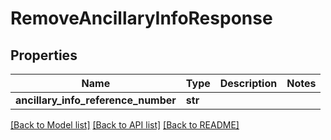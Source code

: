# RemoveAncillaryInfoResponse

## Properties
Name | Type | Description | Notes
------------ | ------------- | ------------- | -------------
**ancillary_info_reference_number** | **str** |  | 

[[Back to Model list]](../README.md#documentation-for-models) [[Back to API list]](../README.md#documentation-for-api-endpoints) [[Back to README]](../README.md)

